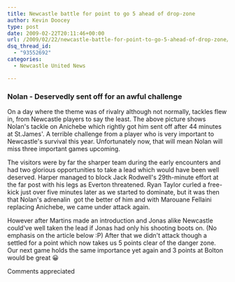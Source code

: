 ```yaml
---
title: Newcastle battle for point to go 5 ahead of drop-zone
author: Kevin Doocey
type: post
date: 2009-02-22T20:11:46+00:00
url: /2009/02/22/newcastle-battle-for-point-to-go-5-ahead-of-drop-zone/
dsq_thread_id:
  - "93552692"
categories:
  - Newcastle United News

---
```

### Nolan - Deservedly sent off for an awful challenge

On a day where the theme was of rivalry although not normally, tackles flew in, from Newcastle players to say the least. The above picture shows Nolan's tackle on Anichebe which rightly got him sent off after 44 minutes at St.James'. A terrible challenge from a player who is very important to Newcastle's survival this year. Unfortunately now, that will mean Nolan will miss three important games upcoming.

The visitors were by far the sharper team during the early encounters and had two glorious opportunities to take a lead which would have been well deserved. Harper managed to block Jack Rodwell's 29th-minute effort at the far post with his legs as Everton threatened. Ryan Taylor curled a free-kick just over five minutes later as we started to dominate, but it was then that Nolan's adrenalin  got the better of him and with Marouane Fellaini replacing Anichebe, we came under attack again.

However after Martins made an introduction and Jonas alike Newcastle could've well taken the lead if Jonas had only his shooting boots on. (No emphasis on the article below :P) After that we didn't attack though a settled for a point which now takes us 5 points clear of the danger zone. Our next game holds the same importance yet again and 3 points at Bolton would be great 😀

Comments appreciated
